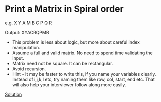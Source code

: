 # Print a Matrix in Spiral order

e.g.
X Y A
M B C
P Q R

Output: XYACRQPMB

* This problem is less about logic, but more about careful index manipulation.
* Assume a full and valid matrix. No need to spend time validating the input.
* Matrix need not be square. It can be rectangular.
* Avoid recursion.
* Hint - It may be faster to write this, if you name your variables clearly. Instead of i,j,k,l etc, try naming them like row, col, start, end etc. That will also help your interviewer follow along
more easily.

[Solution](./src/SpiralMatrix.java)
